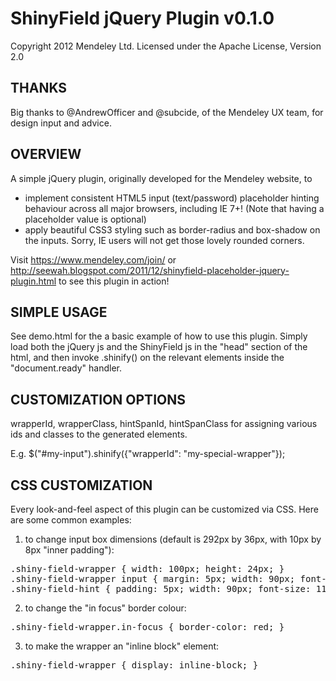 ShinyField jQuery Plugin v0.1.0
===============================

Copyright 2012 Mendeley Ltd. Licensed under the Apache License, Version 2.0

THANKS
-----

Big thanks to @AndrewOfficer and @subcide, of the Mendeley UX team, for design input and advice.  

OVERVIEW
--------

A simple jQuery plugin, originally developed for the Mendeley website, to

* implement consistent HTML5 input (text/password) placeholder hinting behaviour across all major browsers, including IE 7+! (Note that having a placeholder value is optional)
* apply beautiful CSS3 styling such as border-radius and box-shadow on the inputs. Sorry, IE users will not get those lovely rounded corners.

Visit https://www.mendeley.com/join/ or http://seewah.blogspot.com/2011/12/shinyfield-placeholder-jquery-plugin.html to see this plugin in action!

SIMPLE USAGE
------------

See demo.html for the a basic example of how to use this plugin. Simply load both the jQuery js and the ShinyField js in the "head" section of the html, and then invoke .shinify() on the relevant elements inside the "document.ready" handler.

CUSTOMIZATION OPTIONS
---------------------

wrapperId, wrapperClass, hintSpanId, hintSpanClass for assigning various ids and classes to the generated elements.

E.g. $("#my-input").shinify({"wrapperId": "my-special-wrapper"});

CSS CUSTOMIZATION
-----------------

Every look-and-feel aspect of this plugin can be customized via CSS. Here are some common examples:

1) to change input box dimensions (default is 292px by 36px, with 10px by 8px "inner padding"):

<pre>
.shiny-field-wrapper { width: 100px; height: 24px; }
.shiny-field-wrapper input { margin: 5px; width: 90px; font-size: 11px; } /* note that you need to override MARGIN here */
.shiny-field-hint { padding: 5px; width: 90px; font-size: 11px; } /* note that you need to override PADDING here */
</pre>

2) to change the "in focus" border colour:

<pre>
.shiny-field-wrapper.in-focus { border-color: red; }
</pre>

3) to make the wrapper an "inline block" element:

<pre>
.shiny-field-wrapper { display: inline-block; }
</pre>